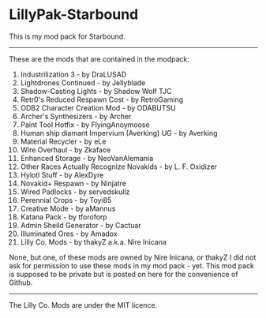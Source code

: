 # LillyPak-Starbound
This is my mod pack for Starbound.

----------

These are the mods that are contained in the modpack:

 1. Industrilization 3 - by DraLUSAD
 2. Lightdrones Continued - by Jellyblade
 3. Shadow-Casting Lights - by Shadow Wolf TJC
 4. Retr0's Reduced Respawn Cost - by RetroGaming
 5. ODB2 Character Creation Mod - by ODABUTSU
 6. Archer's Synthesizers - by Archer
 7. Paint Tool Hotfix - by FlyingAnoymoose
 8. Human ship diamant Impervium (Averking) UG - by Averking
 9. Material Recycler - by eLe
 10. Wire Overhaul - by Zkaface
 11. Enhanced Storage - by NeoVanAlemania
 12. Other Races Actually Recognize Novakids - by L. F. Oxidizer
 13. Hylotl Stuff - by AlexDyre
 14. Novakid+ Respawn - by Ninjatre
 15. Wired Padlocks - by servedskullz
 16. Perennial Crops - by Toyi85
 17. Creative Mode - by aMannus
 18. Katana Pack - by tforoforp
 19. Admin Sheild Generator - by Cactuar
 20. Illuminated Ores - by Amadox
 21. Lilly Co. Mods - by thakyZ a.k.a. Nire Inicana

None, but one, of these mods are owned by Nire Inicana, or thakyZ
I did not ask for permission to use these mods in my mod pack - yet.
This mod pack is supposed to be private but is posted on here for the convenience of Github.

----------

The Lilly Co. Mods are under the MIT licence.
